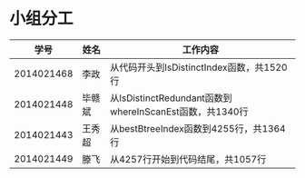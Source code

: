 # 小组分工
| 学号 | 姓名 | 工作内容 |
| -- | -- | -- |
| 2014021468 | 李政 | 从代码开头到IsDistinctIndex函数，共1520行 |
| 2014021448 | 毕赣斌 |从IsDistinctRedundant函数到whereInScanEst函数，共1340行 |
| 2014021443 | 王秀超 | 从bestBtreeIndex函数到4255行，共1364行 |
| 2014021449 | 滕飞 | 从4257行开始到代码结尾，共1057行 |
